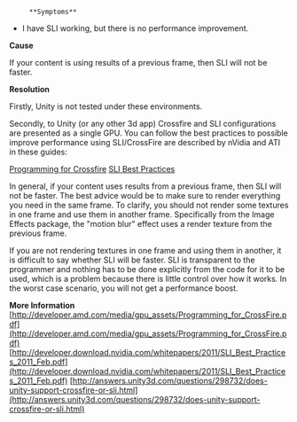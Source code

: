 
         **Symptoms** 

*   I have SLI working, but there is no performance improvement.

 **Cause** 

If your content is using results of a previous frame, then SLI will not be faster.

 **Resolution** 

Firstly, Unity is not tested under these environments.  

Secondly, to Unity (or any other 3d app) Crossfire and SLI configurations are presented as a single GPU. You can follow the best practices to possible improve performance using SLI/CrossFire are described by nVidia and ATI in these guides:

[Programming for Crossfire](http://developer.amd.com/media/gpu_assets/Programming_for_CrossFire.pdf)
[SLI Best Practices](http://developer.download.nvidia.com/whitepapers/2011/SLI_Best_Practices_2011_Feb.pdf)  

In general, if your content uses results from a previous frame, then SLI will not be faster. The best advice would be to make sure to render everything you need in the same frame. To clarify, you should not render some textures in one frame and use them in another frame. Specifically from the Image Effects package, the "motion blur" effect uses a render texture from the previous frame.  

If you are not rendering textures in one frame and using them in another, it is difficult to say whether SLI will be faster. SLI is transparent to the programmer and nothing has to be done explicitly from the code for it to be used, which is a problem because there is little control over how it works. In the worst case scenario, you will not get a performance boost.

 **More Information** 
[http://developer.amd.com/media/gpu_assets/Programming_for_CrossFire.pdf](http://developer.amd.com/media/gpu_assets/Programming_for_CrossFire.pdf)  
[http://developer.download.nvidia.com/whitepapers/2011/SLI_Best_Practices_2011_Feb.pdf](http://developer.download.nvidia.com/whitepapers/2011/SLI_Best_Practices_2011_Feb.pdf)
[http://answers.unity3d.com/questions/298732/does-unity-support-crossfire-or-sli.html](http://answers.unity3d.com/questions/298732/does-unity-support-crossfire-or-sli.html)

      